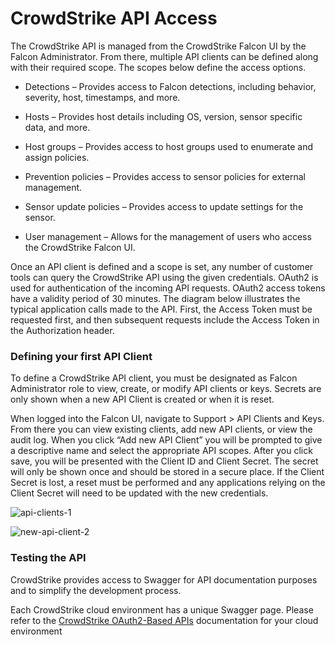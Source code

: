 # CrowdStrike API Access 

The CrowdStrike API is managed from the CrowdStrike Falcon UI by the Falcon Administrator. From there, multiple API clients can be defined along with their required scope. The scopes below define the access options.

* Detections – Provides access to Falcon detections, including behavior, severity, host, timestamps, and more.

* Hosts – Provides host details including OS, version, sensor specific data, and more.

* Host groups – Provides access to host groups used to enumerate and assign policies.

* Prevention policies – Provides access to sensor policies for external management.

* Sensor update policies – Provides access to update settings for the sensor.

* User management – Allows for the management of users who access the CrowdStrike Falcon UI.

Once an API client is defined and a scope is set, any number of customer tools can query the CrowdStrike API using the given credentials. OAuth2 is used for authentication of the incoming API requests. OAuth2 access tokens have a validity period of 30 minutes. The diagram below illustrates the typical application calls made to the API. First, the Access Token must be requested first, and then subsequent requests include the Access Token in the Authorization header.

### Defining your first API Client

To define a CrowdStrike API client, you must be designated as Falcon Administrator role to view, create, or modify API clients or keys. Secrets are only shown when a new API Client is created or when it is reset.

When logged into the Falcon UI, navigate to Support > API Clients and Keys. From there you can view existing clients, add new API clients, or view the audit log. When you click “Add new API Client” you will be prompted to give a descriptive name and select the appropriate API scopes. After you click save, you will be presented with the Client ID and Client Secret. The secret will only be shown once and should be stored in a secure place. If the Client Secret is lost, a reset must be performed and any applications relying on the Client Secret will need to be updated with the new credentials.

![api-clients-1](https://user-images.githubusercontent.com/58112539/191856590-d60ed0fd-3d4e-47d5-b309-985f6cb97890.png)

![new-api-client-2](https://user-images.githubusercontent.com/58112539/191856604-e4274c8c-4ef8-4465-ab2d-4e01272c9a6b.png)

### Testing the API

CrowdStrike provides access to Swagger for API documentation purposes and to simplify the development process.

Each CrowdStrike cloud environment has a unique Swagger page. Please refer to the [CrowdStrike OAuth2-Based APIs](https://falcon.crowdstrike.com/documentation/46/crowdstrike-oauth2-based-apis) documentation for your cloud environment

